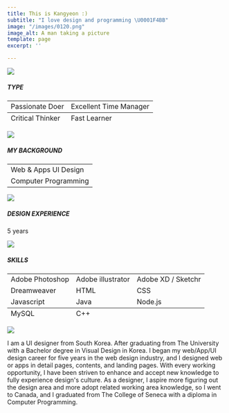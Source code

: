 ```yaml
---
title: This is Kangyeon :)
subtitle: "I love design and programming \U0001F4BB"
image: "/images/0120.png"
image_alt: A man taking a picture
template: page
excerpt: ''

---
```

![](/images/empty_100.png)

##### TYPE

<table>  
<thead>  
</thead>  
<tbody>  
<tr>  
<td>Passionate Doer</td>  
<td>Excellent Time Manager</td>  
</tr>  
</tbody>  
<tfoot>  
<tr>  
<td>Critical Thinker</td>  
<td>Fast Learner</td>  
</tr>  
</tfoot>  
</table>

![](/images/empty_100.png)

##### **MY BACKGROUND**

<table>  
<thead>  
</thead>  
<tbody>  
<tr>  
<td>Web & Apps UI Design</td>  
</tr>  
<tr>  
<td>Computer Programming</td>  
</tr>  
</tbody>  
</table>

![](/images/empty_100.png)

##### **DESIGN EXPERIENCE**

5 years

![](/images/empty_100.png)

##### **SKILLS**

<table>  
<tbody>  
<tr>  
<td>Adobe Photoshop</td>  
<td>Adobe illustrator</td>  
<td>Adobe XD / Sketchr</td>  
</tr>  
<tr>  
<td>Dreamweaver</td>  
<td>HTML</td>  
<td>CSS</td>  
</tr>  
<tr>  
<td>Javascript</td>  
<td>Java</td>  
<td>Node.js</td>  
</tr>  
</tbody>  
<tfoot>  
<tr>  
<td>MySQL</td>  
<td>C++</td>  
<td> </td>  
</tr>  
</tfoot>  
</table>

![](/images/empty_100.png)

I am a UI designer from South Korea. After graduating from The University with a Bachelor degree in Visual Design in Korea. I began my web/App/UI design career for five years in the web design industry, and I designed web or apps in detail pages, contents, and landing pages. With every working opportunity, I have been striven to enhance and accept new knowledge to fully experience design's culture. As a designer, I aspire more figuring out the design area and more adopt related working area knowledge, so I went to Canada, and I graduated from The College of Seneca with a diploma in Computer Programming.